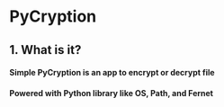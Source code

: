 # PyCryption
## 1. What is it?
#### Simple PyCryption is an app to encrypt or decrypt file
#### Powered with Python library like OS, Path, and Fernet
